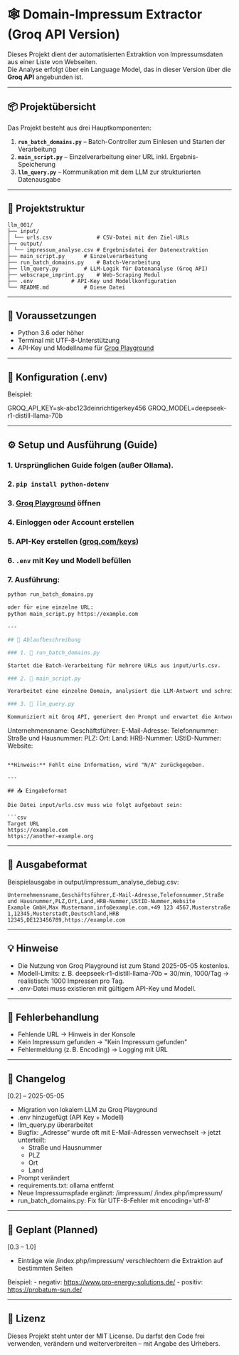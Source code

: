 # 🕸️ Domain-Impressum Extractor (Groq API Version)

Dieses Projekt dient der automatisierten Extraktion von Impressumsdaten aus einer Liste von Webseiten.  
Die Analyse erfolgt über ein Language Model, das in dieser Version über die **Groq API** angebunden ist.

---

## 📦 Projektübersicht

Das Projekt besteht aus drei Hauptkomponenten:

1. **`run_batch_domains.py`** – Batch-Controller zum Einlesen und Starten der Verarbeitung
2. **`main_script.py`** – Einzelverarbeitung einer URL inkl. Ergebnis-Speicherung
3. **`llm_query.py`** – Kommunikation mit dem LLM zur strukturierten Datenausgabe

---

## 📁 Projektstruktur

```
llm_001/
├── input/
│ └── urls.csv		        # CSV-Datei mit den Ziel-URLs
├── output/
│ └── impressum_analyse.csv	# Ergebnisdatei der Datenextraktion
├── main_script.py		# Einzelverarbeitung
├── run_batch_domains.py	# Batch-Verarbeitung
├── llm_query.py		# LLM-Logik für Datenanalyse (Groq API)
├── webscrape_imprint.py	# Web-Scraping Modul
├── .env			# API-Key und Modellkonfiguration
└── README.md			# Diese Datei
```

---

## 🧰 Voraussetzungen

- Python 3.6 oder höher
- Terminal mit UTF-8-Unterstützung
- API-Key und Modellname für [Groq Playground](https://console.groq.com/)

---

## 🔧 Konfiguration (.env)

Beispiel:

GROQ_API_KEY=sk-abc123deinrichtigerkey456
GROQ_MODEL=deepseek-r1-distill-llama-70b

---

## ⚙️ Setup und Ausführung (Guide)

### 1. Ursprünglichen Guide folgen (außer Ollama).
### 2. `pip install python-dotenv`
### 3. [Groq Playground](https://console.groq.com/home) öffnen
### 4. Einloggen oder Account erstellen
### 5. API-Key erstellen ([groq.com/keys](https://console.groq.com/keys))
### 6. `.env` mit Key und Modell befüllen
### 7. Ausführung:

```bash
python run_batch_domains.py

oder für eine einzelne URL:
python main_script.py https://example.com

---

## 🔁 Ablaufbeschreibung

### 1. 🔁 run_batch_domains.py

Startet die Batch-Verarbeitung für mehrere URLs aus input/urls.csv.

### 2. 🧠 main_script.py

Verarbeitet eine einzelne Domain, analysiert die LLM-Antwort und schreibt das Ergebnis in output/impressum_analyse.csv.

### 3. 🤖 llm_query.py

Kommuniziert mit Groq API, generiert den Prompt und erwartet die Antwort in folgender Struktur:

```
Unternehmensname:
Geschäftsführer:
E-Mail-Adresse:
Telefonnummer:
Straße und Hausnummer:
PLZ:
Ort:
Land:
HRB-Nummer:
UStID-Nummer:
Website:
```

**Hinweis:** Fehlt eine Information, wird "N/A" zurückgegeben.

---

## 📥 Eingabeformat

Die Datei input/urls.csv muss wie folgt aufgebaut sein:

```csv
Target URL
https://example.com
https://another-example.org
```

---

## 🧪 Ausgabeformat

Beispielausgabe in output/impressum_analyse_debug.csv:

```csv
Unternehmensname,Geschäftsführer,E-Mail-Adresse,Telefonnummer,Straße und Hausnummer,PLZ,Ort,Land,HRB-Nummer,UStID-Nummer,Website
Example GmbH,Max Mustermann,info@example.com,+49 123 4567,Musterstraße 1,12345,Musterstadt,Deutschland,HRB 12345,DE123456789,https://example.com
```

---

## 💡 Hinweise

- Die Nutzung von Groq Playground ist zum Stand 2025-05-05 kostenlos.
- Modell-Limits: z. B. deepseek-r1-distill-llama-70b = 30/min, 1000/Tag
	→ realistisch: 1000 Impressen pro Tag.
- .env-Datei muss existieren mit gültigem API-Key und Modell.

---

## 🐞 Fehlerbehandlung

- Fehlende URL → Hinweis in der Konsole
- Kein Impressum gefunden → "Kein Impressum gefunden"
- Fehlermeldung (z. B. Encoding) → Logging mit URL

---

## 🧾 Changelog

[0.2] – 2025-05-05

- Migration von lokalem LLM zu Groq Playground
- .env hinzugefügt (API Key + Modell)
- llm_query.py überarbeitet
- Bugfix: „Adresse“ wurde oft mit E-Mail-Adressen verwechselt → jetzt unterteilt:
	- Straße und Hausnummer
	- PLZ
	- Ort
	- Land
- Prompt verändert
- requirements.txt: ollama entfernt
- Neue Impressumspfade ergänzt:
	/impressum/
	/index.php/impressum/
- run_batch_domains.py: Fix für UTF-8-Fehler mit encoding='utf-8'

---

## 📅 Geplant (Planned)

[0.3 – 1.0]

- Einträge wie /index.php/impressum/ verschlechtern die Extraktion auf bestimmten Seiten

Beispiel:
	- negativ: https://www.pro-energy-solutions.de/
	- positiv: https://probatum-sun.de/

---

## 📜 Lizenz

Dieses Projekt steht unter der MIT License.
Du darfst den Code frei verwenden, verändern und weiterverbreiten – mit Angabe des Urhebers.
